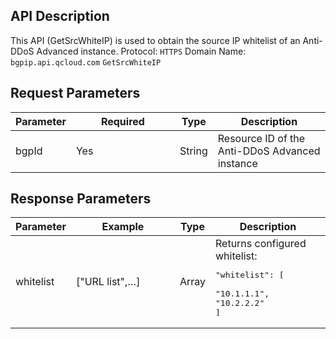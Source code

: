 ﻿[//]: # (chinagitpath:XXXXX)

## API Description
This API (GetSrcWhiteIP) is used to obtain the source IP whitelist of an Anti-DDoS Advanced instance.
Protocol: `HTTPS`
Domain Name: `bgpip.api.qcloud.com`
`GetSrcWhiteIP`

## Request Parameters

| Parameter | Required | Type | Description |
|---------|---------|---------|---------|
| bgpId | Yes | String | Resource ID of the Anti-DDoS Advanced instance |

## Response Parameters
<style>
table th:nth-of-type(2) {
width: 150px; 
}
</style>

| Parameter | Example | Type | Description |
|---------|---------|---------|---------|
| whitelist | ["URL list",…] | Array | Returns configured whitelist:<pre>"whitelist": [</br> "10.1.1.1",</br>"10.2.2.2"</br>]</pre> |

